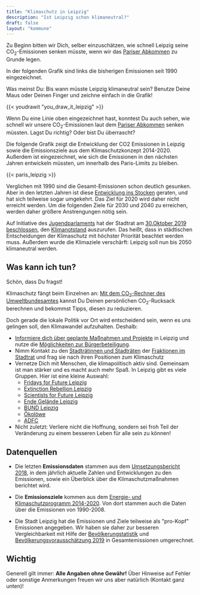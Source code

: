 ```yaml
---
title: "Klimaschutz in Leipzig"
description: "Ist Leipzig schon klimaneutral?"
draft: false
layout: "kommune"
---
```


Zu Beginn bitten wir Dich, selber einzuschätzen, wie schnell Leipzig seine
CO<sub>2</sub>-Emissionen senken müsste, wenn wir das [Pariser Abkommen](../../paris-limits) zu Grunde legen.

In der folgenden Grafik sind links die bisherigen Emissionen seit 1990 eingezeichnet.

Was meinst Du: Bis wann müsste Leipzig klimaneutral sein? Benutze Deine Maus oder Deinen Finger und zeichne einfach in die Grafik!

{{< youdrawit "you_draw_it_leipzig" >}}

Wenn Du eine Linie oben eingezeichnet hast, konntest Du auch sehen, wie schnell wir unsere CO<sub>2</sub>-Emissionen laut dem [Pariser Abkommen](../../paris-limits) senken müssten. Lagst Du richtig? Oder bist Du überrascht?

Die folgende Grafik zeigt die Entwicklung der CO2 Emissionen in Leipzig sowie die Emissionsziele aus dem Klimaschutzkonzept 2014-2020. Außerdem ist eingezeichnet, wie sich die Emissionen in den nächsten Jahren entwickeln müssten, um innerhalb des Paris-Limits zu bleiben.

{{< paris_leipzig >}}

Verglichen mit 1990 sind die Gesamt-Emissionen schon deutlich gesunken. Aber in den letzten Jahren
ist diese [Entwicklung ins Stocken](https://www.lvz.de/Leipzig/Lokales/Was-Leipzig-fuer-den-Klimaschutz-tut) geraten, und hat sich teilweise sogar umgekehrt. Das Ziel für 2020 wird daher nicht erreicht werden. Um die folgenden Ziele für 2030 und 2040 zu erreichen, werden daher größere Anstrengungen nötig sein.

Auf Initiative des [Jugendparlaments](https://jugendparlament.leipzig.de/) hat der Stadtrat am [30.Oktober 2019 beschlossen](https://ratsinfo.leipzig.de/bi/vo020.asp?VOLFDNR=1014497), den [Klimanotstand](https://de.wikipedia.org/wiki/Klimanotstand) auszurufen. Das heißt, dass in städtischen Entscheidungen der Klimaschutz mit höchster Priorität beachtet werden muss. Außerdem wurde die Klimaziele verschärft: Leipzig soll nun bis 2050 klimaneutral werden.

## Was kann ich tun?

Schön, dass Du fragst!

Klimaschutz fängt beim Einzelnen an: [Mit dem CO<sub>2</sub>-Rechner des Umweltbundesamtes](https://uba.co2-rechner.de/de_DE/) kannst Du Deinen persönlichen CO<sub>2</sub>-Rucksack berechnen und bekommst Tipps, diesen zu reduzieren.

Doch gerade die lokale Politik vor Ort wird entscheidend sein, wenn es uns gelingen soll, den Klimawandel aufzuhalten. Deshalb:

- [Informiere dich über geplante Maßnahmen und Projekte](https://www.leipzig.de/umwelt-und-verkehr/energie-und-klima/) in Leipzig und nutze die [Möglichkeiten zur Bürgerbeteiligung](https://www.leipzig.de/buergerservice-und-verwaltung/buergerbeteiligung-und-einflussnahme/).
- Nimm Kontakt zu den [Stadträtinnen und Stadträten](https://www.lvz.de/Leipzig/Wahl/Kommunalwahl/Das-sind-Leipzig-neue-Stadtraete) der [Fraktionen im Stadtrat](https://www.leipzig.de/buergerservice-und-verwaltung/stadtrat/fraktionen/) und frag sie nach ihren Positionen zum Klimaschutz
- Vernetze Dich mit Menschen, die klimapolitisch aktiv sind. Gemeinsam ist man stärker und es macht auch mehr Spaß. In Leipzig gibt es viele Gruppen. Hier ist eine kleine Auswahl:
  - [Fridays for Future Leipzig](https://www.facebook.com/FridaysForFuture.Leipzig/)
  - [Extinction Rebellion Leipzig](https://extinctionrebellion.de/og/leipzig/)
  - [Scientists for Future Leipzig](https://www.facebook.com/scientists4futureLeipzig/)
  - [Ende Gelände Leipzig](https://twitter.com/endegelaendele)
  - [BUND Leipzig](https://www.bund-leipzig.de/themen-und-projekte/klima-und-energie/)
  - [Ökolöwe](https://www.oekoloewe.de/)
  - [ADFC](https://www.adfc-leipzig.de/)
- Nicht zuletzt: Verliere nicht die Hoffnung, sondern sei froh Teil der Veränderung zu einem besseren Leben für alle sein zu können!

## Datenquellen

* Die letzten **Emissionsdaten** stammen aus dem [Umsetzungsbericht 2018](https://static.leipzig.de/fileadmin/mediendatenbank/leipzig-de/Stadt/02.3_Dez3_Umwelt_Ordnung_Sport/36_Amt_fuer_Umweltschutz/Publikationen/Europaische-Energie-und-Klimaschutzkommune-Umsetzungsbericht-2018.pdf), in dem jährlich aktuelle Zahlen und Entwicklungen zu den Emissionen, sowie ein Überblick über die Klimaschutzmaßnahmen berichtet wird.

* Die **Emissionsziele** kommen aus dem [Energie- und Klimaschutzprogramm 2014-2020](https://static.leipzig.de/fileadmin/mediendatenbank/leipzig-de/Stadt/02.3_Dez3_Umwelt_Ordnung_Sport/36_Amt_fuer_Umweltschutz/Energie_und_Klima/Klimaschutz/Energie-und_Klimaschutzprogramm_2014-2020.pdf). Von dort stammen auch die Daten über die Emissionen von 1990-2008.

* Die Stadt Leipzig hat die Emissionen und Ziele teilweise als "pro-Kopf" Emissionen angegeben. Wir haben sie daher zur besseren Vergleichbarkeit mit Hilfe der [Bevölkerungstatistik](https://www-genesis.destatis.de/genesis//online?operation=table&code=12411-0015&bypass=true&levelindex=1&levelid=1594360057592#abreadcrumb) und [Bevölkerungsvorausschätzung 2019](https://www.leipzig.de/fileadmin/mediendatenbank/leipzig-de/Stadt/02.1_Dez1_Allgemeine_Verwaltung/12_Statistik_und_Wahlen/Stadtforschung/Bevolkerungsvorausschatzung_2019.pdf) in Gesamtemissionen umgerechnet.

## Wichtig

Generell gilt immer: **Alle Angaben ohne Gewähr!** Über Hinweise auf
Fehler oder sonstige Anmerkungen freuen wir uns aber natürlich (Kontakt ganz unten)!
